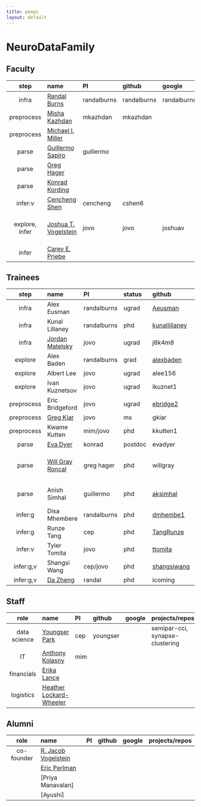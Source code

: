 ```yaml
---
title: peeps
layout: default
---
```


# NeuroDataFamily

## Faculty

| step 			| name 											| PI | github | google | projects/repos | 
| :---:  		| :--- 											| :---  | :---  | :---    | :---   | 
| infra 		| [Randal Burns](http://hssl.cs.jhu.edu/~randal/)| randalburns | randalburns 	| randalburns 	| tilecache |  
| preprocess 	| [Misha Kazhdan](http://www.cs.jhu.edu/~misha/)| mkazhdan  | mkazhdan 		| 				| dmg, gdf, ShapeSPH | 
| preprocess 	| [Michael I. Miller](http://cis.jhu.edu/faculty/mmiller.php) | 
| parse 		| [Guillermo Sapiro](http://sapirolab.pratt.duke.edu/) 								| guillermo |  |  |  |
| parse 		| [Greg Hager](http://www.cs.jhu.edu/~hager/)
| parse 		| [Konrad Kording](http://koerding.com/)
| infer:v 		| [Cencheng Shen](http://sites.temple.edu/cshen/)| cencheng  								| cshen6 		| 				| rankdcorr |   
| explore, infer			| [Joshua T. Vogelstein](http://jovo.me)  		| jovo | jovo 		| joshuav 	| LOL, SIMPLEX, ndintro, ocp-journal-paper, neurodata.io  | 
| infer 		| [Carey E. Priebe](http://www.ams.jhu.edu/~priebe/)


## Trainees



| step 			| name 											| PI | status | github | google | projects/repos | 
| :---:  		| :--- 											| :---  	| :--- | :--- | :---    | :---   | 
| infra 		| Alex Eusman 									| randalburns | ugrad | [Aeusman](https://github.com/Aeusman) 		| Alex.Eusman 	| ae-chef|  
| infra 		| Kunal Lillaney 							| randalburns | phd | [kunallillaney](https://github.com/kunallillaney) | kunallillaney | ocp, blaze  |  
| infra 		| [Jordan Matelsky](http://jordan.matelsky.com) | jovo | ugrad | j6k4m8 		| j6k4m8 		| ndio, ndlims, ndprojects | 
| explore 		| Alex Baden 									| randalburns | grad | [alexbaden](https://github.com/alexbaden) 	| alex.baden 	| ix  | 
| explore 		| Albert Lee 									| jovo | ugrad | alee156 		| lealbertle 	| gx | 
| explore 		| Ivan Kuznetsov 				| jovo | ugrad | ikuznet1 	|[ivan.kuznetsov1](https://scholar.google.com/citations?user=I3zJCYUAAAAJ&hl=en)| vx |   
| preprocess 	| Eric Bridgeford 								| jovo | ugrad | [ebridge2](https://github.com/ebridge2) 		| ericwb95 		| f2g |   
| preprocess 	| [Greg Kiar](http://ikiar.ca)  				| jovo | ms | gkiar 		| gkiar07 		| m2g | 
| preprocess 	| Kwame Kutten 									| mim/jovo | phd |  kkutten1 		| kwame.kutten 	| ndreg |  
| parse 		| [Eva Dyer](http://www.ece.rice.edu/~eld1/)	| konrad | postdoc | evadyer 		| evadevah 		| xbrain |
| parse 		| [Will Gray Roncal](http://will.grayroncal.com)| greg hager | phd | willgray | willgray 		| m2g, manno, macho, maxxo, vesicle, i2g, cajal  |
| parse 		| Anish Simhal 							| guillermo | phd | [aksimhal](http://people.duke.edu/~aks62/) | aksimhal | AT-synapse-detection, CLARITY |
| infer:g 		| Disa Mhembere 								| randalburns | phd | [dmhembe1](http://www.cs.jhu.edu/~disa/) 		| disa.mhembere | flashx | 
| infer:g		| Runze Tang 									| cep | phd | [TangRunze](https://github.com/tangrunze) 	| tangrunze 	| sbmopti, llg | 
| infer:v 		| Tyler Tomita 									| jovo | phd | [ttomita](https://github.com/ttomita/) 	| tmtomita87 	| randomerforest, qing |   
| infer:g,v 	| Shangsi Wang 									| cep/jovo | phd | [shangsiwang](https://github.com/shangsiwang) | | reliability, joint-embedding |  
| infer:g,v 	| [Da Zheng](http://www.cs.jhu.edu/~zhengda/) 	| randal | phd | icoming 		| zhengda1936 	| flashx |  

## Staff

| role 			| name 											| PI | github | google | projects/repos | 
| :---:  		| :--- 											| :---  | :---  | :---    | :---   | 
| data science 	| [Youngser Park](http://www.cis.jhu.edu/~parky/)| cep | youngser		|  				| semipar-cci, synapse-clustering | 
| IT 			| [Anthony Kolasny](http://www.cis.jhu.edu/~akolasny/) | mim
| financials 	| [Erika Lance](http://cis.jhu.edu/staff/elance.php)
| logistics 	| [Heather Lockard-Wheeler](http://cis.jhu.edu/staff/hlockard-wheeler.php)

## Alumni

| role 			| name 											| PI | github | google | projects/repos | 
| :---:  		| :--- 											| :---  | :---  | :---    | :---   | 
| co-founder 	| [R. Jacob Vogelstein](http://www.iarpa.gov/index.php/our-program-managers)|   
|  			| [Eric Perlman](http://www.yikes.com/~eric/) |
| | [Priya Manavalan]
| | [Ayushi]
